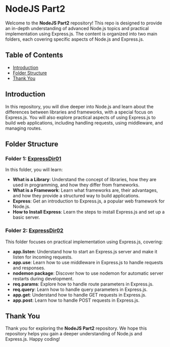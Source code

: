 # NodeJS Part2

Welcome to the **NodeJS Part2** repository! This repo is designed to provide an in-depth understanding of advanced Node.js topics and practical implementation using Express.js. The content is organized into two main folders, each covering specific aspects of Node.js and Express.js.

## Table of Contents

- [Introduction](#introduction)
- [Folder Structure](#folder-structure)
- [Thank You](#thank-you)

## Introduction

In this repository, you will dive deeper into Node.js and learn about the differences between libraries and frameworks, with a special focus on Express.js. You will also explore practical aspects of using Express.js to build web applications, including handling requests, using middleware, and managing routes.

## Folder Structure

### Folder 1: [ExpressDir01](https://github.com/sanket-aher/Learning-Node.js/tree/main/NodeJS%20Part2/ExpressDir01)

In this folder, you will learn:

- **What is a Library**: Understand the concept of libraries, how they are used in programming, and how they differ from frameworks.
- **What is a Framework**: Learn what frameworks are, their advantages, and how they provide a structured way to build applications.
- **Express**: Get an introduction to Express.js, a popular web framework for Node.js.
- **How to Install Express**: Learn the steps to install Express.js and set up a basic server.

### Folder 2: [ExpressDir02](https://github.com/sanket-aher/Learning-Node.js/tree/main/NodeJS%20Part2/ExpressDir02)

This folder focuses on practical implementation using Express.js, covering:

- **app.listen**: Understand how to start an Express.js server and make it listen for incoming requests.
- **app.use**: Learn how to use middleware in Express.js to handle requests and responses.
- **nodemon package**: Discover how to use nodemon for automatic server restarts during development.
- **req.params**: Explore how to handle route parameters in Express.js.
- **req.query**: Learn how to handle query parameters in Express.js.
- **app.get**: Understand how to handle GET requests in Express.js.
- **app.post**: Learn how to handle POST requests in Express.js.

## Thank You

Thank you for exploring the **NodeJS Part2** repository. We hope this repository helps you gain a deeper understanding of Node.js and Express.js. Happy coding!
